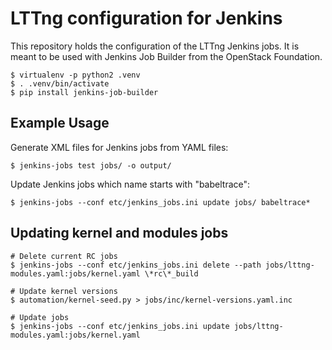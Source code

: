 # LTTng configuration for Jenkins

This repository holds the configuration of the LTTng Jenkins jobs. It is
meant to be used with Jenkins Job Builder from the OpenStack Foundation.

    $ virtualenv -p python2 .venv
    $ . .venv/bin/activate
    $ pip install jenkins-job-builder


## Example Usage

Generate XML files for Jenkins jobs from YAML files:

    $ jenkins-jobs test jobs/ -o output/

Update Jenkins jobs which name starts with "babeltrace":

    $ jenkins-jobs --conf etc/jenkins_jobs.ini update jobs/ babeltrace*


## Updating kernel and modules jobs

    # Delete current RC jobs
    $ jenkins-jobs --conf etc/jenkins_jobs.ini delete --path jobs/lttng-modules.yaml:jobs/kernel.yaml \*rc\*_build

    # Update kernel versions
    $ automation/kernel-seed.py > jobs/inc/kernel-versions.yaml.inc

    # Update jobs
    $ jenkins-jobs --conf etc/jenkins_jobs.ini update jobs/lttng-modules.yaml:jobs/kernel.yaml
